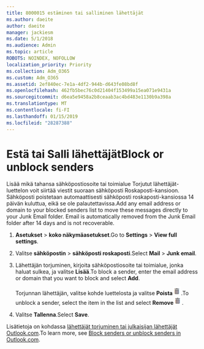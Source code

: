 ```yaml
---
title: 8000015 estäminen tai salliminen lähettäjät
ms.author: daeite
author: daeite
manager: jackiesm
ms.date: 5/1/2018
ms.audience: Admin
ms.topic: article
ROBOTS: NOINDEX, NOFOLLOW
localization_priority: Priority
ms.collection: Adm_O365
ms.custom: Adm_O365
ms.assetid: 2ef840ec-7e1a-4df2-944b-d643fe08bd8f
ms.openlocfilehash: 462fb5bec76c0d21404f153499a15ea071e9431a
ms.sourcegitcommit: d6ea5e9458a2b8ceaab3ac4bd483e1130b9a398a
ms.translationtype: MT
ms.contentlocale: fi-FI
ms.lasthandoff: 01/15/2019
ms.locfileid: "28287388"
---
```

# <a name="block-or-unblock-senders"></a><span data-ttu-id="fb304-102">Estä tai Salli lähettäjät</span><span class="sxs-lookup"><span data-stu-id="fb304-102">Block or unblock senders</span></span>

<span data-ttu-id="fb304-p101">Lisää mikä tahansa sähköpostiosoite tai toimialue Torjutut lähettäjät-luettelon voit siirtää viestit suoraan sähköposti Roskaposti-kansioon. Sähköposti poistetaan automaattisesti sähköposti roskaposti-kansiossa 14 päivän kuluttua, eikä se ole palautettavissa.</span><span class="sxs-lookup"><span data-stu-id="fb304-p101">Add any email address or domain to your blocked senders list to move these messages directly to your Junk Email folder. Email is automatically removed from the Junk Email folder after 14 days and is not recoverable.</span></span>
  
1. <span data-ttu-id="fb304-105">**Asetukset** \> **koko näkymäasetukset**.</span><span class="sxs-lookup"><span data-stu-id="fb304-105">Go to **Settings** \> **View full settings**.</span></span> 
    
2. <span data-ttu-id="fb304-106">Valitse **sähköpostin** \> **sähköposti roskaposti**.</span><span class="sxs-lookup"><span data-stu-id="fb304-106">Select **Mail** \> **Junk email**.</span></span> 
    
3. <span data-ttu-id="fb304-107">Lähettäjän torjuminen, kirjoita sähköpostiosoite tai toimialue, jonka haluat sulkea, ja valitse **Lisää**.</span><span class="sxs-lookup"><span data-stu-id="fb304-107">To block a sender, enter the email address or domain that you want to block and select **Add**.</span></span> 
    
    <span data-ttu-id="fb304-108">Torjunnan lähettäjän, valitse kohde luettelosta ja valitse **Poista**![poistaa](media/deb47846-8483-4f9d-813a-fc8fe288b583.png).</span><span class="sxs-lookup"><span data-stu-id="fb304-108">To unblock a sender, select the item in the list and select **Remove**![Delete](media/deb47846-8483-4f9d-813a-fc8fe288b583.png).</span></span>
    
4. <span data-ttu-id="fb304-109">Valitse **Tallenna**.</span><span class="sxs-lookup"><span data-stu-id="fb304-109">Select **Save**.</span></span> 
    
<span data-ttu-id="fb304-110">Lisätietoja on kohdassa [lähettäjät torjuminen tai julkaisijan lähettäjät Outlook.com](https://go.microsoft.com/fwlink/p/?linkid=873133).</span><span class="sxs-lookup"><span data-stu-id="fb304-110">To learn more, see [Block senders or unblock senders in Outlook.com](https://go.microsoft.com/fwlink/p/?linkid=873133).</span></span>
  

